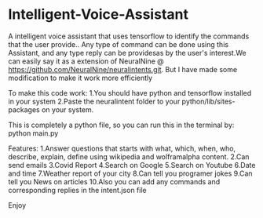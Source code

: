# Intelligent-Voice-Assistant
A intelligent voice assistant that uses tensorflow to identify the commands that the user provide.. Any type of command can be done using this Assistant, and any type reply can be providesas by the user's interest.We can easily say it as a extension of NeuralNine @ https://github.com/NeuralNine/neuralintents.git. But I have made some modification to make it work more efficiently

To make this code work:
1.You should have python and tensorflow installed in your system
2.Paste the neuralintent folder to your python/lib/sites-packages on your system.

This is completely a python file, so you can run this in the terminal by: python main.py

Features:
1.Answer questions that starts with what, which, when, who, describe, explain, define using wikipedia and wolframalpha content.
2.Can send emails
3.Covid Report
4.Search on Google
5.Search on Youtube
6.Date and time
7.Weather report of your city
8.Can tell you programer jokes
9.Can tell you News on articles
10.Also you can add any commands and corresponding replies in the intent.json file

Enjoy
